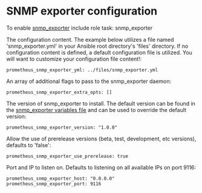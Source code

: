 # SNMP exporter configuration

To enable [snmp_exporter](https://github.com/prometheus/snmp_exporter) include role task: snmp_exporter

The configuration content. The example below utilizes a file named 'snmp_exporter.yml' in your Ansible root directory's 'files' directory. If no configuration content is defined, a default configuration file is utilized. You will want to customize your configuration file content!:

    prometheus_snmp_exporter_yml: ../files/snmp_exporter.yml

An array of additional flags to pass to the snmp_exporter daemon:

    prometheus_snmp_exporter_extra_opts: []

The version of snmp_exporter to install. The default version can be found in the [snmp_exporter variables file](../vars/software/snmp_exporter.yml) and can be used to override the default version:

    prometheus_snmp_exporter_version: "1.0.0"

Allow the use of prerelease versions (beta, test, development, etc versions), defaults to 'false':

    prometheus_snmp_exporter_use_prerelease: true

Port and IP to listen on. Defaults to listening on all available IPs on port 9116:

    prometheus_snmp_exporter_host: "0.0.0.0"
    prometheus_snmp_exporter_port: 9116

